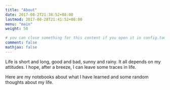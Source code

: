 ```yaml
---
title: "About"
date: 2017-08-2T21:38:52+08:00
lastmod: 2017-08-28T21:41:52+08:00
menu: "main"
weight: 50

# you can close something for this content if you open it in config.toml.
comment: false
mathjax: false
---
```


Life is short and long, good and bad, sunny and rainy. It all depends on my attitudes. I hope, after a breeze, I can leave some traces in life. 

Here are my notebooks about what I have learned and some random thoughts about my life.

